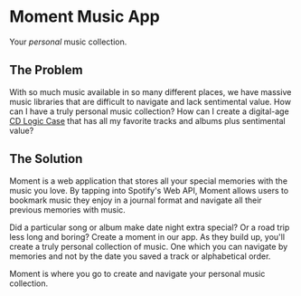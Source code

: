# Moment Music App

Your *personal* music collection.

## The Problem

With so much music available in so many different places, we have massive music libraries that are difficult to navigate and lack sentimental value. How can I have a truly personal music collection? How can I create a digital-age [CD Logic Case](https://cdn3.static-tgdp.com/ui/productimages/approved/std.lang.all/72/32/277232_sized_544x500.jpg) that has all my favorite tracks and albums plus sentimental value?

## The Solution

Moment is a web application that stores all your special memories with the music you love. By tapping into Spotify's Web API, Moment allows users to bookmark music they enjoy in a journal format and navigate all their previous memories with music. 

Did a particular song or album make date night extra special? Or a road trip less long and boring? Create a moment in our app. As they build up, you'll create a truly personal collection of music. One which you can navigate by memories and not by the date you saved a track or alphabetical order.

Moment is where you go to create and navigate your personal music collection.

